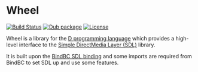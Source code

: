 # Wheel

[![Build Status](https://img.shields.io/travis/TheOnlyMrCat/wheel?style=flat-square)](https://travis-ci.org/TheOnlyMrCat/wheel)
[![Dub package](https://img.shields.io/dub/v/wheel?style=flat-square)](http://wheel.dub.pm/)
[![License](https://img.shields.io/github/license/TheOnlyMrCat/wheel?style=flat-square)](https://github.com/TheOnlyMrCat/wheel/blob/master/LICENSE)

Wheel is a library for the [D programming language](https://www.dlang.org) which provides
a high-level interface to the [Simple DirectMedia Layer (SDL)](https://www.libsdl.org) library.

It is built upon the [BindBC SDL binding](https://github.com/DerelictOrg/DerelictSDL2) and some
imports are required from BindBC to set SDL up and use some features.
